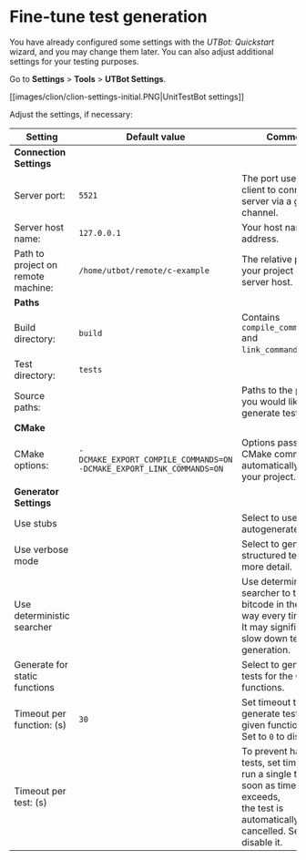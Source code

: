 # Fine-tune test generation

You have already configured some settings with the _UTBot: Quickstart_ wizard, and you may change them later. You
can also adjust additional settings for your testing purposes.

Go to **Settings** > **Tools** > **UTBot Settings**.

[[images/clion/clion-settings-initial.PNG|UnitTestBot settings]]

Adjust the settings, if necessary:

| Setting                            | Default value                                                             | Comments                                                                                                                      |
|------------------------------------|---------------------------------------------------------------------------|-------------------------------------------------------------------------------------------------------------------------------|
| **Connection Settings**            |                                                                           |                                                                                                                               |
| Server port:                       | `5521`                                                                    | The port used by the client to connect to a server via a gRPC channel.                                                        |
| Server host name:                  | `127.0.0.1`                                                               | Your host name or IP address.                                                                                                 |
| Path to project on remote machine: | `/home/utbot/remote/c-example`                                            | The relative path to your project on the server host.                                                                         |
| **Paths**                          |                                                                           |                                                                                                                               |
| Build directory:                   | `build`                                                                   | Contains `compile_commands.json` and `link_commands.json`.                                                                    |
| Test directory:                    | `tests`                                                                   |                                                                                                                               |
| Source paths:                      |                                                                           | Paths to the projects you would like to generate tests for.                                                                   |
| **CMake**                          |                                                                           |                                                                                                                               |
| CMake options:                     | `-DCMAKE_EXPORT_COMPILE_COMMANDS=ON`<br>`-DCMAKE_EXPORT_LINK_COMMANDS=ON` | Options passed to CMake command to automatically build your project.                                                          |
| **Generator Settings**             |                                                                           |                                                                                                                               |
| Use stubs                          |                                                                           | Select to use autogenerated stubs.                                                                                            |
| Use verbose mode                   |                                                                           | Select to generate structured tests with more detail.                                                                         |
| Use deterministic searcher         |                                                                           | Use deterministic searcher to traverse bitcode in the same way every time.<br>It may significantly slow down test generation. |
| Generate for static functions      |                                                                           | Select to generate tests for the C static functions.                                                                          |
| Timeout per function: (s)          | `30`                                                                      | Set timeout to generate tests for a given function.<br>Set to `0` to disable it.                                                            |
| Timeout per test: (s)              |                                                                           | To prevent hanging tests, set timeout to run a single test. As soon as timeout exceeds,<br>the test is automatically cancelled. Set to `0` to disable it.     |
